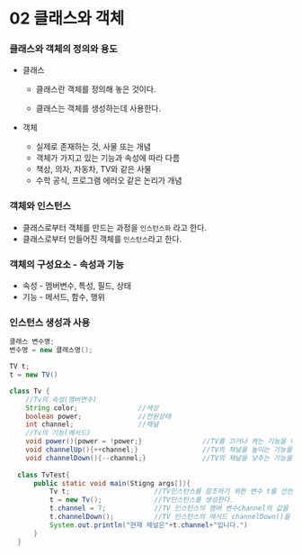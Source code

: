 # 02 클래스와 객체

### 클래스와 객체의 정의와 용도

- 클래스 

  - 클래스란 객체를 정의해 놓은 것이다.

  - 클래스는 객체를 생성하는데 사용한다.

- 객체 

  - 실제로 존재하는 것, 사물 또는 개념
  - 객체가 가지고 있는 기능과 속성에 따라 다름
  - 책상, 의자, 자동차, TV와 같은 사물
  - 수학 공식, 프로그램 에러오 같은 논리가 개념

    

### 객체와 인스턴스 

- 클래스로부터 객체를 만드는 과정을 `인스턴스화` 라고 한다.
- 클래스로부터 만들어진 객체를 `인스턴스`라고 한다.



### 객체의 구성요소 -  속성과 기능

- 속성 - 멤버변수, 특성, 필드, 상태
- 기능 - 메서드, 함수, 행위



### 인스턴스 생성과 사용

```java
클래스 변수명;
변수명 = new 클래스명();

TV t;
t = new TV()
```

```java
class Tv {
    //Tv의 속성(멤버면수)
    String color; 				//색상
    boolean power;				//전원상태
    int channel;				//채널
    //Tv의 기능(메서드)
    void power(){power = !power;}				//TV를 끄거나 켜는 기능을 하는 메서드
    void channelUp(){++channel;}				//TV의 채널을 높이는 기능을 하는 메서드
    void channelDown(){--channel;}				//TV의 채널을 낮추는 기능을 하는 메서드
    
  class TvTest{
      public static void main(Stigng args[]){
          Tv t;						//TV인스턴스를 참조하기 위한 변수 t를 선언
          t = new Tv();				//TV인스턴스를 생성한다.
          t.channel = 7;			//TV 인스턴스의 멤버 변수channel의 값을 7로 한다.
          t.channelDown();			//TV 인스턴스의 메서드 channelDown()을 호출한다.
          System.out.println("현재 채널은"+t.channel+"입니다.")
      }
  }
```



